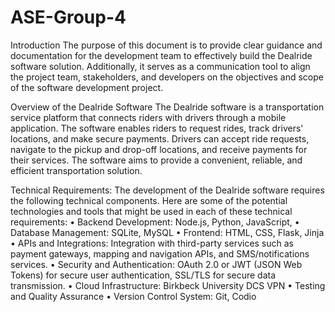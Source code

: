 # ASE-Group-4
Introduction
The purpose of this document is to provide clear guidance and documentation for the development team to effectively build the Dealride software solution. Additionally, it serves as a communication tool to align the project team, stakeholders, and developers on the objectives and scope of the software development project.

Overview of the Dealride Software
The Dealride software is a transportation service platform that connects riders with drivers through a mobile application. The software enables riders to request rides, track drivers' locations, and make secure payments. Drivers can accept ride requests, navigate to the pickup and drop-off locations, and receive payments for their services. The software aims to provide a convenient, reliable, and efficient transportation solution.

Technical Requirements:
The development of the Dealride software requires the following technical components. Here are some of the potential technologies and tools that might be used in each of these technical requirements:
•	Backend Development: Node.js, Python, JavaScript, 
•	Database Management: SQLite, MySQL
•	Frontend: HTML, CSS, Flask, Jinja
•	APIs and Integrations: Integration with third-party services such as payment gateways, mapping and navigation APIs, and SMS/notifications services.
•	Security and Authentication: OAuth 2.0 or JWT (JSON Web Tokens) for secure user authentication, SSL/TLS for secure data transmission.
•	Cloud Infrastructure: Birkbeck University DCS VPN
•	Testing and Quality Assurance
•	Version Control System: Git, Codio


